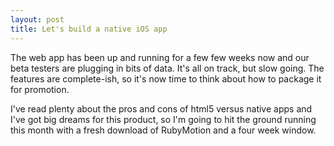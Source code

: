 ```yaml
---
layout: post
title: Let's build a native iOS app
---
```


The web app has been up and running for a few few weeks now and our beta testers are plugging in bits of data. It's all on track, but slow going. The features are complete-ish, so it's now time to think about how to package it for promotion.

I've read plenty about the pros and cons of html5 versus native apps and I've got big dreams for this product, so I'm going to hit the ground running this month with a fresh download of RubyMotion and a four week window.



